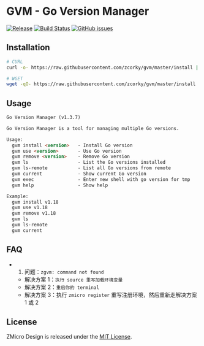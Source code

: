 # GVM - Go Version Manager

[![Release](https://img.shields.io/github/tag/zmicro-design/plugin-gvm.svg?label=Release)](https://github.com/zmicro-design/plugin-gvm/tags)
[![Build Status](https://github.com/zmicro-design/plugin-gvm/actions/workflows/ci.yml/badge.svg?branch=master)](https://github.com/zmicro-design/plugin-gvm/actions/workflows/ci.yml)
[![GitHub issues](https://img.shields.io/github/issues/zmicro-design/plugin-gvm.svg)](https://github.com/zmicro-design/plugin-gvm/issues)


## Installation

```bash
# CURL
curl -o- https://raw.githubusercontent.com/zcorky/gvm/master/install | bash

# WGET
wget -qO- https://raw.githubusercontent.com/zcorky/gvm/master/install | bash
```

## Usage

```markdown
Go Version Manager (v1.3.7)

Go Version Manager is a tool for managing multiple Go versions.

Usage:
  gvm install <version>   - Install Go version
  gvm use <version>       - Use Go version
  gvm remove <version>    - Remove Go version
  gvm ls                  - List the Go versions installed
  gvm ls-remote           - List all Go versions from remote
  gvm current             - Show current Go version
  gvm exec                - Enter new shell with go version for tmp
  gvm help                - Show help

Example:
  gvm install v1.18
  gvm use v1.18
  gvm remove v1.18
  gvm ls
  gvm ls-remote
  gvm current
```

## FAQ
* 1. 问题：`zgvm: command not found`
  * 解决方案 1：`执行 source 重写加载环境变量`
  * 解决方案 2：`重启你的 terminal`
  * 解决方案 3：执行 `zmicro register` 重写注册环境，然后重新走解决方案 1 或 2

## License
ZMicro Design is released under the [MIT License](./LICENSE).
